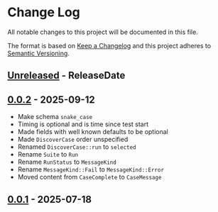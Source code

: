 # Change Log
All notable changes to this project will be documented in this file.

The format is based on [Keep a Changelog](http://keepachangelog.com/)
and this project adheres to [Semantic Versioning](http://semver.org/).

<!-- next-header -->
## [Unreleased] - ReleaseDate

## [0.0.2] - 2025-09-12

- Make schema `snake_case`
- Timing is optional and is time since test start
- Made fields with well known defaults to be optional
- Made `DiscoverCase` order unspecified
- Renamed `DiscoverCase::run` to `selected`
- Rename `Suite` to `Run`
- Rename `RunStatus` to `MessageKind`
- Rename `MessageKind::Fail` to `MessageKind::Error`
- Moved content from `CaseComplete` to `CaseMessage`

## [0.0.1] - 2025-07-18

<!-- next-url -->
[Unreleased]: https://github.com/epage/pytest-rs/compare/libtest-json-v0.0.2...HEAD
[0.0.2]: https://github.com/epage/pytest-rs/compare/libtest-json-v0.0.1...libtest-json-v0.0.2
[0.0.1]: https://github.com/rust-cli/argfile/compare/c96ef27899b410f9f154183989d4ccf60af27da6...libtest-json-v0.0.1
